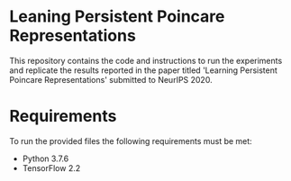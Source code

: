 # Leaning Persistent Poincare Representations
This repository contains the code and instructions to run the experiments and replicate the results reported in the paper titled 'Learning Persistent Poincare Representations' submitted to NeurIPS 2020.

# Requirements 
To run the provided files the following requirements must be met:

* Python 3.7.6
* TensorFlow 2.2 
